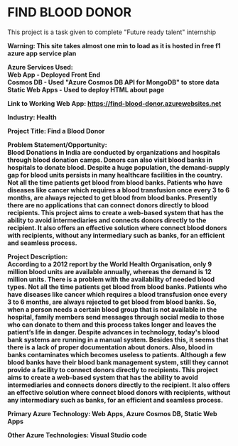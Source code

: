 # FIND BLOOD DONOR

This project is a task given to complete "Future ready talent" internship

<b>Warning<b>: This site takes almost one min to load as it is hosted in free f1 azure app service plan

Azure Services Used:<br>
Web App - Deployed Front End<br>
Cosmos DB - Used "Azure Cosmos DB API for MongoDB" to store data<br>
Static Web Apps - Used to deploy HTML about page<br>

Link to Working Web App: https://find-blood-donor.azurewebsites.net

Industry: Health

Project Title: Find a Blood Donor

Problem Statement/Opportunity: <br>
Blood Donations in India are conducted by organizations and hospitals through blood donation camps. Donors can also visit blood banks in hospitals to donate blood. Despite a huge population, the demand-supply gap for blood units persists in many healthcare facilities in the country. Not all the time patients get blood from blood banks. Patients who have diseases like cancer which requires a blood transfusion once every 3 to 6 months, are always rejected to get blood from blood banks. Presently there are no applications that can connect donors directly to blood recipients. This project aims to create a web-based system that has the ability to avoid intermediaries and connects donors directly to the recipient. It also offers an effective solution where connect blood donors with recipients, without any intermediary such as banks, for an efficient and seamless process.

Project Description: <br>
According to a 2012 report by the World Health Organisation, only 9 million blood units are available annually, whereas the demand is 12 million units. There is a problem with the availability of needed blood types. Not all the time patients get blood from blood banks. Patients who have diseases like cancer which requires a blood transfusion once every 3 to 6 months, are always rejected to get blood from blood banks. So, when a person needs a certain blood group that is not available in the hospital, family members send messages through social media to those who can donate to them and this process takes longer and leaves the patient’s life in danger. Despite advances in technology, today's blood bank systems are running in a manual system. Besides this, it seems that there is a lack of proper documentation about donors. Also, blood in banks contaminates which becomes useless to patients. Although a few blood banks have their blood bank management system, still they cannot provide a facility to connect donors directly to recipients. This project aims to create a web-based system that has the ability to avoid intermediaries and connects donors directly to the recipient. It also offers an effective solution where connect blood donors with recipients, without any intermediary such as banks, for an efficient and seamless process.

Primary Azure Technology: Web Apps, Azure Cosmos DB, Static Web Apps

Other Azure Technologies: Visual Studio code
